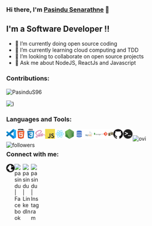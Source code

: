 ### Hi there, I'm [Pasindu Senarathne][website] 👋

## I'm a Software Developer !!

- 🔭 I’m currently doing open source coding
- 🌱 I’m currently learning cloud computing and TDD
- 👯 I’m looking to collaborate on open source projects
- 💬 Ask me about NodeJS, ReactJs and Javascript

### Contributions:

<p><img align="center" src="https://github-readme-streak-stats.herokuapp.com/?user=PasinduS96&" alt="PasinduS96" /></p>

<img align="left" src="http://estruyf-github.azurewebsites.net/api/VisitorHit?user=madushadhanushka&repo=madushadhanushka&countColorcountColor&countColor=%237B1E7B"/>
)

</br>

### Languages and Tools:

<img align="left" alt="Visual Studio Code" width="26px" src="https://raw.githubusercontent.com/github/explore/80688e429a7d4ef2fca1e82350fe8e3517d3494d/topics/visual-studio-code/visual-studio-code.png" />
<img align="left" alt="HTML5" width="26px" src="https://raw.githubusercontent.com/github/explore/80688e429a7d4ef2fca1e82350fe8e3517d3494d/topics/html/html.png" />
<img align="left" alt="CSS3" width="26px" src="https://raw.githubusercontent.com/github/explore/80688e429a7d4ef2fca1e82350fe8e3517d3494d/topics/css/css.png" />
<img align="left" alt="Sass" width="26px" src="https://raw.githubusercontent.com/github/explore/80688e429a7d4ef2fca1e82350fe8e3517d3494d/topics/sass/sass.png" />
<img align="left" alt="JavaScript" width="26px" src="https://raw.githubusercontent.com/github/explore/80688e429a7d4ef2fca1e82350fe8e3517d3494d/topics/javascript/javascript.png" />
<img align="left" alt="React" width="26px" src="https://raw.githubusercontent.com/github/explore/80688e429a7d4ef2fca1e82350fe8e3517d3494d/topics/react/react.png" />
<img align="left" alt="Node.js" width="26px" src="https://raw.githubusercontent.com/github/explore/80688e429a7d4ef2fca1e82350fe8e3517d3494d/topics/nodejs/nodejs.png" />
<img align="left" alt="SQL" width="26px" src="https://raw.githubusercontent.com/github/explore/80688e429a7d4ef2fca1e82350fe8e3517d3494d/topics/sql/sql.png" />
<img align="left" alt="MySQL" width="26px" src="https://raw.githubusercontent.com/github/explore/80688e429a7d4ef2fca1e82350fe8e3517d3494d/topics/mysql/mysql.png" />
<img align="left" alt="MongoDB" width="26px" src="https://raw.githubusercontent.com/github/explore/80688e429a7d4ef2fca1e82350fe8e3517d3494d/topics/mongodb/mongodb.png" />
<img align="left" alt="Git" width="26px" src="https://raw.githubusercontent.com/github/explore/80688e429a7d4ef2fca1e82350fe8e3517d3494d/topics/git/git.png" />
<img align="left" alt="GitHub" width="26px" src="https://raw.githubusercontent.com/github/explore/78df643247d429f6cc873026c0622819ad797942/topics/github/github.png" />
<img align="left" alt="Terminal" width="26px" src="https://raw.githubusercontent.com/github/explore/80688e429a7d4ef2fca1e82350fe8e3517d3494d/topics/terminal/terminal.png" />

<br />

<img  align="left" src="https://github-readme-stats.vercel.app/api/top-langs?username=madushadhanushka&show_icons=true&locale=en&layout=compact&theme=chartreuse-dark" alt="ovi" />
<br />
<img  align="left" alt="followers" title="Follow me on Github" src="https://img.shields.io/github/followers/madushadhanushka?color=236ad3&style=for-the-badge&logo=github&label=Follow"/>


### Connect with me:

[<img align="left" alt="pasindu.com" width="22px" src="https://raw.githubusercontent.com/iconic/open-iconic/master/svg/globe.svg" />][website]
[<img align="left" alt="pasindu | Facebook" width="22px" src="https://cdn.jsdelivr.net/npm/simple-icons@v3/icons/facebook.svg" />][facebook]
[<img align="left" alt="pasindu | LinkedIn" width="22px" src="https://cdn.jsdelivr.net/npm/simple-icons@v3/icons/linkedin.svg" />][linkedin]
[<img align="left" alt="pasindu | Instagram" width="22px" src="https://cdn.jsdelivr.net/npm/simple-icons@v3/icons/instagram.svg" />][instagram]

</br>


[website]: https://pasindu.pro/
[instagram]: https://www.instagram.com/p_a_s_i_y_a_96
[linkedin]: https://www.linkedin.com/in/pasindu-senarathne-7b96a313a
[facebook]: https://www.facebook.com/pasindubhagya.senarathne
[github]: https://github.com/PasinduS96


